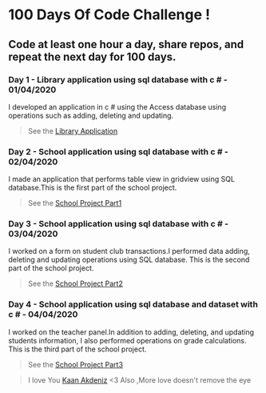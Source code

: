 # 100 Days Of Code Challenge !
## Code at least one hour a day, share repos, and repeat the next day for 100 days.
### Day 1 - Library application using sql database with c # - 01/04/2020
I developed an application in c # using the Access database using operations such as adding, deleting and updating.
> See the [Library Application](https://github.com/edacaam/100DaysOfCode-CSharp/tree/master/Day1)

### Day 2 - School application using sql database with c # - 02/04/2020
I made an application that performs table view in gridview using SQL database.This is the first part of the school project.
> See the [School Project Part1](https://github.com/edacaam/100DaysOfCode-CSharp/tree/master/Day2)

### Day 3 - School application using sql database with c # - 03/04/2020
I worked on a form on student club transactions.I performed data adding, deleting and updating operations using SQL database.
This is the second part of the school project.
> See the [School Project Part2](https://github.com/edacaam/100DaysOfCode-CSharp/tree/master/Day3)

### Day 4 - School application using sql database and dataset with c # - 04/04/2020
I worked on the teacher panel.In addition to adding, deleting, and updating students information, I also performed operations on grade calculations.
This is the third  part of the school project.
> See the [School Project Part3](https://github.com/edacaam/100DaysOfCode-CSharp/tree/master/Day4)
 
  
> I love You [Kaan Akdeniz](https://github.com/kaanakdeniz) <3
Also ,More love doesn't remove the eye
